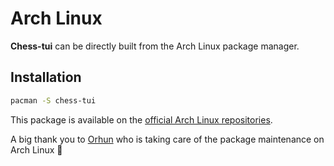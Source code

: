 # Arch Linux

**Chess-tui** can be directly built from the Arch Linux package manager.


## Installation

```bash
pacman -S chess-tui
```

This package is available on the [official Arch Linux repositories](https://archlinux.org/packages/extra/x86_64/chess-tui/).

A big thank you to [Orhun](https://github.com/orhun) who is taking care of the package maintenance on Arch Linux 🎉